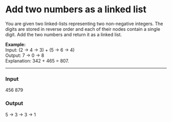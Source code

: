 # Add two numbers as a linked list
 
You are given two linked-lists representing two non-negative integers. The digits are stored in reverse order and each of their nodes contain a single digit. Add the two numbers and return it as a linked list.

**Example:**  
Input: (2 -> 4 -> 3) + (5 -> 6 -> 4)  
Output: 7 -> 0 -> 8  
Explanation: 342 + 465 = 807.

---
### Input
456 879

### Output
5 -> 3 -> 3 -> 1
